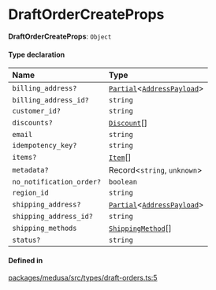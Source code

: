 # DraftOrderCreateProps

 **DraftOrderCreateProps**: `Object`

#### Type declaration

| Name | Type |
| :------ | :------ |
| `billing_address?` | [`Partial`](Partial.md)<[`AddressPayload`](../classes/AddressPayload.md)\> |
| `billing_address_id?` | `string` |
| `customer_id?` | `string` |
| `discounts?` | [`Discount`](Discount-2.md)[] |
| `email` | `string` |
| `idempotency_key?` | `string` |
| `items?` | [`Item`](Item.md)[] |
| `metadata?` | Record<`string`, `unknown`\> |
| `no_notification_order?` | `boolean` |
| `region_id` | `string` |
| `shipping_address?` | [`Partial`](Partial.md)<[`AddressPayload`](../classes/AddressPayload.md)\> |
| `shipping_address_id?` | `string` |
| `shipping_methods` | [`ShippingMethod`](ShippingMethod-1.md)[] |
| `status?` | `string` |

#### Defined in

[packages/medusa/src/types/draft-orders.ts:5](https://github.com/medusajs/medusa/blob/3d9f5ae63/packages/medusa/src/types/draft-orders.ts#L5)
